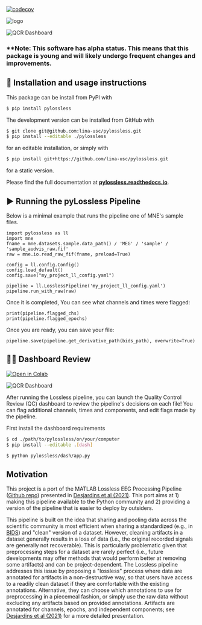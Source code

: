 [![codecov](https://codecov.io/github/lina-usc/pylossless/branch/main/graph/badge.svg?token=SVAD8HTJNG)](https://codecov.io/github/lina-usc/pylossless)

![logo](./docs/source/_static/logo_white.png)

![QCR Dashboard](./docs/source/_images/qc_screenshot.png)

### **Note: This software has alpha status. This means that this package is young and will likely undergo frequent changes and improvements.


## 📘 Installation and usage instructions

This package can be install from PyPI with
```bash
$ pip install pylossless
```

The development version can be installed from GitHub with
```bash
$ git clone git@github.com:lina-usc/pylossless.git
$ pip install --editable ./pylossless
```
for an editable installation, or simply with 
```bash
$ pip install git+https://github.com/lina-usc/pylossless.git
```
for a static version. 

Please find the full documentation at
[**pylossless.readthedocs.io**](https://pylossless.readthedocs.io/en/latest/index.html).


## ▶️ Running the pyLossless Pipeline
Below is a minimal example that runs the pipeline one of MNE's sample files.  
```
import pylossless as ll 
import mne
fname = mne.datasets.sample.data_path() / 'MEG' / 'sample' /  'sample_audvis_raw.fif'
raw = mne.io.read_raw_fif(fname, preload=True)

config = ll.config.Config()
config.load_default()
config.save("my_project_ll_config.yaml")

pipeline = ll.LosslessPipeline('my_project_ll_config.yaml')
pipeline.run_with_raw(raw)
```

Once it is completed, You can see what channels and times were flagged:
```
print(pipeline.flagged_chs)
print(pipeline.flagged_epochs)
```

Once you are ready, you can save your file:
```
pipeline.save(pipeline.get_derivative_path(bids_path), overwrite=True)
```

## 👩‍💻 Dashboard Review
[![Open in Colab](https://camo.githubusercontent.com/84f0493939e0c4de4e6dbe113251b4bfb5353e57134ffd9fcab6b8714514d4d1/68747470733a2f2f636f6c61622e72657365617263682e676f6f676c652e636f6d2f6173736574732f636f6c61622d62616467652e737667)](https://colab.research.google.com/github/lina-usc/pylossless/blob/main/notebooks/qc_example.ipynb)

![QCR Dashboard](./docs/source/_images/qc_screenshot.png)

After running the Lossless pipeline, you can launch the Quality Control
Review (QC) dashboard to review the pipeline's decisions on each file!
You can flag additional channels, times and components, and edit flags
made by the pipeline.

First install the dashboard requirements
```bash
$ cd ./path/to/pylossless/on/your/computer
$ pip install --editable .[dash]
```

```bash
$ python pylossless/dash/app.py
```

## Motivation

This project is a port of the MATLAB Lossless EEG Processing Pipeline ([Github repo](https://github.com/BUCANL/EEG-IP-L)) presented in [Desjardins et al (2021)](https://www.sciencedirect.com/science/article/pii/S0165027020303848). This port aims at 1) making this pipeline available to the Python community and 2) providing a version of the pipeline that is easier to deploy by outsiders.

This pipeline is built on the idea that sharing and pooling data across the scientific community is most efficient when sharing a standardized (e.g., in [BIDS](https://www.nature.com/articles/s41597-019-0104-8)) and "clean" version of a dataset. However, cleaning artifacts in a dataset generally results in a loss of data (i.e., the original recorded signals are generally not recoverable). This is particularly problematic given that preprocessing steps for a dataset are rarely perfect (i.e., future developments may offer methods that would perform better at removing some artifacts) and can be project-dependent. The Lossless pipeline addresses this issue by proposing a "lossless" process where data are annotated for artifacts in a non-destructive way, so that users have access to a readily clean dataset if they are comfortable with the existing annotations. Alternative, they can choose which annotations to use for preprocessing in a piecemeal fashion, or simply use the raw data without excluding any artifacts based on provided annotations. Artifacts are annotated for channels, epochs, and independent components; see  [Desjardins et al (2021)](https://www.sciencedirect.com/science/article/pii/S0165027020303848) for a more detailed presentation.
